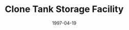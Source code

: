 ---
mission_id: clnbase
slug: "clone-tank-storage-facility"
editorsChoice:
title: "Clone Tank Storage Facility"
authors: 
    - "Glenn Edmiston"
date: 1997-04-19
filename: "clnbase.zip"
description: "It is after the destruction of the Arc Hammer. The Alliance has learned of a secret supply base where cloning tanks, left over from the Clone Wars, still exist (i.e., Zahn novels).However the Empire is aware that the Rebels have discovered its location. The Imperials may have already moved the tanks to another location. Your mission is to find the tanks and the blueprints to the tanks. If the tanks have not already been moved, set a charge in the main reactor, and get back to your ship and off the planet before the place goes sky high. However, don't forget the blueprints."
cover:
levelReplaced:	SECBASE
difficulty: yes
bm:	no
fme: no
wax: yes
three_do: no
voc: no
gmd: no
vue: no
lfd: no
base: "New level from scratch" 
editors: "WDFUSE 1.66"

---